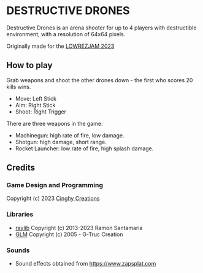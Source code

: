 # DESTRUCTIVE DRONES

Destructive Drones is an arena shooter for up to 4 players with destructible environment, with a resolution of 64x64 pixels.

Originally made for the [LOWREZJAM 2023](https://itch.io/jam/lowrezjam-2023)

## How to play

Grab weapons and shoot the other drones down - the first who scores 20 kills wins.

- Move: Left Stick
- Aim: Right Stick
- Shoot: Right Trigger

There are three weapons in the game:

- Machinegun: high rate of fire, low damage.
- Shotgun: high damage, short range.
- Rocket Launcher: low rate of fire, high splash damage.

## Credits

### Game Design and Programming
Copyright (c) 2023 [Cinghy Creations](https://cinghycreations.itch.io/)

### Libraries
- [raylib](https://www.raylib.com/) Copyright (c) 2013-2023 Ramon Santamaria
- [GLM](http://glm.g-truc.net/) Copyright (c) 2005 - G-Truc Creation

### Sounds
- Sound effects obtained from https://www.zapsplat.com
